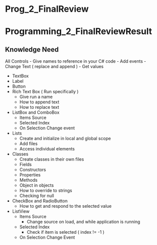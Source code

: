 # Prog_2_FinalReview

# Programming_2_FinalReviewResult

## Knowledge Need

All Controls
    - Give names to reference in your C# code
    - Add events
    - Change Text ( replace and append )
    - Get values

- TextBox
- Label
- Button
- Rich Text Box ( Run specifically )
    - Give run a name
    - How to append text
    - How to replace text
- ListBox and ComboBox
    - Items Source
    - Selected Index
    - On Selection Change event
- Lists
    - Create and initialize in local and global scope
    - Add files
    - Access individual elements
- Classes
    - Create classes in their own files
    - Fields
    - Constructors
    - Properties
    - Methods
    - Object in objects
    - How to override to strings
    - Checking for null
- CheckBox and RadioButton
    - How to get and respond to the selected value
- ListView
    - Items Source
        - Change source on load, and while application is running
    - Selected Index
        - Check if item is selected ( index != -1 )
    - On Selection Change Event


